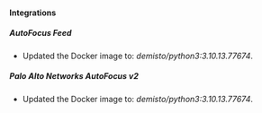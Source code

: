 #### Integrations
##### AutoFocus Feed
- Updated the Docker image to: *demisto/python3:3.10.13.77674*.
##### Palo Alto Networks AutoFocus v2
- Updated the Docker image to: *demisto/python3:3.10.13.77674*.
